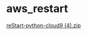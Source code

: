 # aws_restart
[reStart-python-cloud9 (4).zip](https://github.com/Onlinebaba25/aws_restart/files/15272687/reStart-python-cloud9.4.zip)
